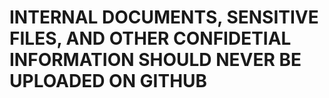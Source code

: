 # INTERNAL DOCUMENTS, SENSITIVE FILES, AND OTHER CONFIDETIAL INFORMATION SHOULD NEVER BE UPLOADED ON GITHUB
